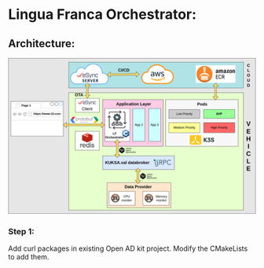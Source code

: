 # Lingua Franca Orchestrator:

## Architecture:

![alt text](./Drawio/Arch_diagram.png)

### Step 1:

Add curl packages in existing Open AD kit project. Modify the CMakeLists to add them.
